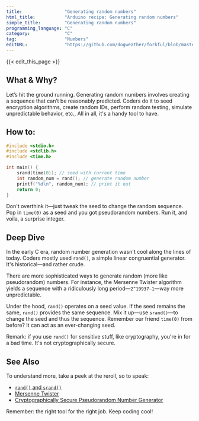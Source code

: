 ```yaml
---
title:                "Generating random numbers"
html_title:           "Arduino recipe: Generating random numbers"
simple_title:         "Generating random numbers"
programming_language: "C"
category:             "C"
tag:                  "Numbers"
editURL:              "https://github.com/dogweather/forkful/blob/master/content/en/c/generating-random-numbers.md"
---
```


{{< edit_this_page >}}

## What & Why?
Let’s hit the ground running. Generating random numbers involves creating a sequence that can’t be reasonably predicted. Coders do it to seed encryption algorithms, create random IDs, perform random testing, simulate unpredictable behavior, etc., All in all, it's a handy tool to have.

## How to:
```C
#include <stdio.h>
#include <stdlib.h>
#include <time.h>

int main() {
    srand(time(0)); // seed with current time
    int random_num = rand(); // generate random number
    printf("%d\n", random_num); // print it out
    return 0;
}
```
Don't overthink it—just tweak the seed to change the random sequence. Pop in `time(0)` as a seed and you got pseudorandom numbers. Run it, and voila, a surprise integer.

## Deep Dive

In the early C era, random number generation wasn't cool along the lines of today. Coders mostly used `rand()`, a simple linear congruential generator. It's historical—and rather crude.

There are more sophisticated ways to generate random (more like pseudorandom) numbers. For instance, the Mersenne Twister algorithm yields a sequence with a ridiculously long period—`2^19937−1`—way more unpredictable.

Under the hood, `rand()` operates on a seed value. If the seed remains the same, `rand()` provides the same sequence. Mix it up—use `srand()`—to change the seed and thus the sequence. Remember our friend `time(0)` from before? It can act as an ever-changing seed.
    
Remark: if you use `rand()` for sensitive stuff, like cryptography, you're in for a bad time. It's not cryptographically secure.

## See Also
To understand more, take a peek at the reroll, so to speak:
- [`rand()` and `srand()`](https://en.cppreference.com/w/c/numeric/random/rand)
- [Mersenne Twister](https://en.wikipedia.org/wiki/Mersenne_Twister)
- [Cryptographically Secure Pseudorandom Number Generator](https://en.wikipedia.org/wiki/Cryptographically_secure_pseudorandom_number_generator)

Remember: the right tool for the right job. Keep coding cool!